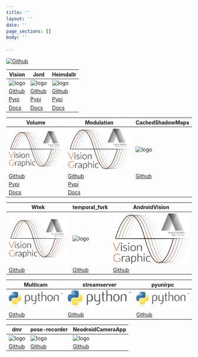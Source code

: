 ```yaml
---
title: ''
layout: ''
date: ''
page_sections: []
body: ''

---
```

<link rel="apple-touch-icon" sizes="180x180" href="/apple-touch-icon.png">
<link rel="icon" type="image/png" sizes="32x32" href="/favicon-32x32.png">
<link rel="icon" type="image/png" sizes="16x16" href="/favicon-16x16.png">
<link rel="manifest" href="/site.webmanifest">
<link rel="mask-icon" href="/safari-pinned-tab.svg" color="#5bbad5">
<meta name="msapplication-TileColor" content="#da532c">
<meta name="theme-color" content="#ffffff">

[![Github](https://raw.githubusercontent.com/pything/devpack/master/.github/images/octocat.svg)](https://github.com/aivclab)


| __Vision__ | __Jord__ | __Heimdallr__ |
|---|---|---|
| ![logo](https://sintefneodroid.github.io/assets/img/neodroid.png)| ![logo](https://raw.githubusercontent.com/aivclab/jord/master/.github/images/header.svg) | ![logo](https://raw.githubusercontent.com/aivclab/heimdallr/develop/.github/images/horn.svg) |
| [Github](https://github.com/aivclab/vision) | [Github](https://github.com/aivclab/jord) | [Github](https://github.com/aivclab/heimdallr) |
| [Pypi](https://pypi.org/project/neodroidvision) | [Pypi](https://pypi.org/project/jord) | [Pypi](https://pypi.org/project/heimdallr) |
| [Docs](https://aivclab.github.io/vision/github/html/index.html) | [Docs](https://aivclab.github.io/jord/github/html/index.html) | [Docs](https://aivclab.github.io/heimdallr/github/html/index.html) |


| __Volume__ | __Modulation__ | __CachedShadowMaps__ |
|---|---|---|
| ![logo](https://raw.githubusercontent.com/aivclab/aivclab.github.io/master/uploads/tegning.svg)| ![logo](https://raw.githubusercontent.com/aivclab/aivclab.github.io/master/uploads/tegning.svg) | ![logo](https://media.githubusercontent.com/media/aivclab/CachedShadowMaps/master/.github/images/header.png) |
| [Github](https://github.com/aivclab/volume) | [Github](https://github.com/aivclab/modulation) | [Github](https://github.com/aivclab/CachedShadowMaps) |
| [Pypi](https://pypi.org/project/volume) | [Pypi](https://pypi.org/project/modulation) |   |
| [Docs](https://aivclab.github.io/volume/github/html/index.html) | [Docs](https://aivclab.github.io/modulation/github/html/index.html) |  |

| __Wtek__ | __temporal_fork__ | __AndroidVision__ |
|---|---|---|
| ![logo](https://raw.githubusercontent.com/aivclab/aivclab.github.io/master/uploads/tegning.svg)| ![logo](https://avatars.githubusercontent.com/u/17220963?s=200&v=4) | ![logo](https://raw.githubusercontent.com/aivclab/aivclab.github.io/master/uploads/tegning.svg) |
| [Github](https://github.com/aivclab/wtek) | [Github](https://github.com/aivclab/temporal_fork) | [Github](https://github.com/aivclab/AndroidVision) |


| __Multicam__ | __streamserver__ | __pyunirpc__ |
|---|---|---|
| ![logo](https://raw.githubusercontent.com/aivclab/vision/b493c9d752f91d715e3d8a6a8b13275ab3dd2241/.github/images/python.svg)| ![logo](https://raw.githubusercontent.com/aivclab/vision/b493c9d752f91d715e3d8a6a8b13275ab3dd2241/.github/images/python.svg) | ![logo](https://raw.githubusercontent.com/aivclab/vision/b493c9d752f91d715e3d8a6a8b13275ab3dd2241/.github/images/python.svg) |
| [Github](https://github.com/aivclab/Multicam) | [Github](https://github.com/aivclab/streamserver) | [Github](https://github.com/aivclab/pyunirpc) |


| __dmr__ | __pose-recorder__ | __NeodroidCameraApp__ |
|---|---|---|
| ![logo](https://yt3.ggpht.com/dBwhvX2iF121h0UWumMKi5_4cPclBTKIdIm3KM9KroRUcLWrLkppDf67dIDH-i_YrBAupazR=s900-c-k-c0x00ffffff-no-rj)| ![logo](https://yt3.ggpht.com/dBwhvX2iF121h0UWumMKi5_4cPclBTKIdIm3KM9KroRUcLWrLkppDf67dIDH-i_YrBAupazR=s900-c-k-c0x00ffffff-no-rj) | ![logo](https://yt3.ggpht.com/dBwhvX2iF121h0UWumMKi5_4cPclBTKIdIm3KM9KroRUcLWrLkppDf67dIDH-i_YrBAupazR=s900-c-k-c0x00ffffff-no-rj) |
| [Github](https://github.com/aivclab/dmr) | [Github](https://github.com/aivclab/pose-recorder) | [Github](https://github.com/aivclab/NeodroidCameraApp) |